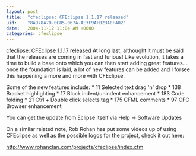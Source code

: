 ```yaml
---
layout: post
title:  "cfeclipse: CFEclipse 1.1.17 released"
uid:	"8A978A7D-0C85-067A-AE3F9AFB23A0FA02"
date:   2004-11-12 11:04 AM +0000
categories: cfeclipse
---
```

<a href="http://cfeclipse.tigris.org/releases/announce_1.1.17.html">cfeclipse: CFEclipse 1.1.17 released</a> At long last, althought it must be said that  the releases are coming in fast and furious! Like evolution, it takes a time to build a base onto which you can then start adding great features... once the foundation is laid, a  lot of new features can be added and I forsee this happening a more and more with CFEclipse.

Some of the new features include:
    * 11 Selected text drag 'n' drop
    * 138 Bracket highlighting
    * 17 Block indent/unindent enhancement
    * 183 Code folding
    * 21 Ctrl + Double click selects tag
    * 175 CFML comments
    * 97 CFC Browser enhancement

You can get the update from Eclipse itself via Help -> Software Updates


On a similar related note, Rob Rohan has put some videos up of using CFEclipse as well as the possible logos for the project, check it out here:

<a href="http://www.rohanclan.com/projects/cfeclipse/index.cfm">
http://www.rohanclan.com/projects/cfeclipse/index.cfm</a>